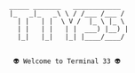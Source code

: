 
                         _____ _______   ____________ 
                         |_   _|_   _\ \ / /___ /___ / 
                           | |   | |  \ V /  |_ \ |_ \ 
                           | |   | |   | |  ___) |__) |
                           |_|   |_|   |_| |____/____/ 

                     
                          👽 Welcome to Terminal 33 👽
